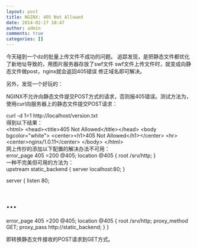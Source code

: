 ```yaml
---
layout: post
title: NGINX: 405 Not Allowed
date: 2014-02-27 10:47
author: admin
comments: true
categories: []
---
```

今天碰到一个dz的批量上传文件不成功的问题。
追踪发现，是把静态文件都优化了新地址导致的，用图片服务器存放了swf文件
swf文件上传文件时，就变成向静态文件做post，nginx就会返回405错误
修正域名即可解决。

另外，发现一个好玩的：

NGINX不允许向静态文件提交POST方式的请求，否则报405错误。测试方法为，使用curl向服务器上的静态文件提交POST请求：
<div>curl -d 1=1 http://localhost/version.txt</div>
得到以下结果：
<div>&lt;html&gt;
&lt;head&gt;&lt;title&gt;405 Not Allowed&lt;/title&gt;&lt;/head&gt;
&lt;body bgcolor="white"&gt;
&lt;center&gt;&lt;h1&gt;405 Not Allowed&lt;/h1&gt;&lt;/center&gt;
&lt;hr&gt;&lt;center&gt;nginx/1.0.11&lt;/center&gt;
&lt;/body&gt;
&lt;/html&gt;</div>
网上传抄的添加以下配置的解决办法不可用：
<div>error_page 405 =200 @405;
location @405
{
root /srv/http;
}</div>
一种不完美但可用的方法为：
<div>upstream static_backend {
server localhost:80;
}

server {
listen 80;

# ...

error_page 405 =200 @405;
location @405 {
root /srv/http;
proxy_method GET;
proxy_pass http://static_backend;
}
}</div>
即转换静态文件接收的POST请求到GET方式。
